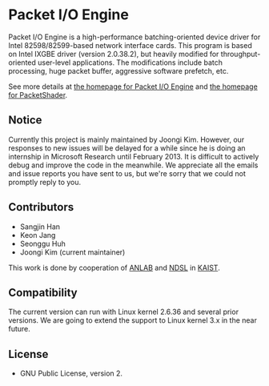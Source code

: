 # Packet I/O Engine

Packet I/O Engine is a high-performance batching-oriented device driver for Intel 82598/82599-based network interface cards.
This program is based on Intel IXGBE driver (version 2.0.38.2), but heavily modified for throughput-oriented user-level applications.
The modifications include batch processing, huge packet buffer, aggressive software prefetch, etc.

See more details at [the homepage for Packet I/O Engine](http://shader.kaist.edu/packetshader/io_engine/index.html) and [the homepage for PacketShader](http://shader.kaist.edu/packetshader/index.html).

## Notice

Currently this project is mainly maintained by Joongi Kim.
However, our responses to new issues will be delayed for a while since he is doing an internship in Microsoft Research until February 2013.
It is difficult to actively debug and improve the code in the meanwhile.
We appreciate all the emails and issue reports you have sent to us, but we're sorry that we could not promptly reply to you.

## Contributors

 * Sangjin Han
 * Keon Jang
 * Seonggu Huh
 * Joongi Kim (current maintainer)

This work is done by cooperation of [ANLAB](http://an.kaist.ac.kr) and [NDSL](http://www.ndsl.kaist.edu) in [KAIST](http://www.kaist.ac.kr).

## Compatibility

The current version can run with Linux kernel 2.6.36 and several prior versions.
We are going to extend the support to Linux kernel 3.x in the near future.

## License

 * GNU Public License, version 2.

